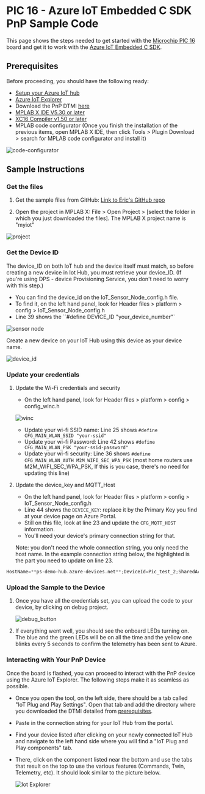# PIC 16 - Azure IoT Embedded C SDK PnP Sample Code

This page shows the steps needed to get started with the [Microchip PIC 16](https://www.microchip.com/developmenttools/ProductDetails/AC164164) board and get it to work with the [Azure IoT Embedded C SDK](https://github.com/Azure/azure-sdk-for-c/tree/master/sdk/iot).

## Prerequisites

Before proceeding, you should have the following ready:

- [Setup your Azure IoT hub](https://github.com/Azure/azure-iot-device-ecosystem/blob/master/setup_iothub.md)
- [Azure IoT Explorer](https://github.com/Azure/azure-iot-explorer/releases)
- Download the PnP DTMI [here](https://github.com/Azure/opendigitaltwins-dtdl/blob/master/DTDL/v2/samples/Thermostat.json)
- [MPLAB X IDE V5.30 or later](https://www.microchip.com/mplab/mplab-x-ide)
- [XC16 Compiler v1.50 or later](https://www.microchip.com/mplab/compilers)
- MPLAB code configurator (Once you finish the installation of the previous items, open MPLAB X IDE, then click Tools > Plugin Download > search for MPLAB code configurator and install it)

![code-configurator](docs/Images/code_configurator.png)  

## Sample Instructions

### Get the files

1. Get the sample files from GitHub: [Link to Eric's GitHub repo](https://garage-06.visualstudio.com/MicrochipIoT%202027%2088114/_git/PIC_IoT?version=GBmaster)

2. Open the project in MPLAB X: File > Open Project > [select the folder in which you just downloaded the files]. The MPLAB X project name is "myiot"

![project](docs/Images/project.png)

### Get the Device ID

The device_ID on both IoT hub and the device itself must match, so before creating a new device in Iot Hub, you must retrieve your device_ID. (If you're using DPS - device Provisioning Service, you don't need to worry with this step.)

- You can find the device_id on the IoT_Sensor_Node_config.h file.
- To find it, on the left hand panel, look for Header files > platform > config > IoT_Sensor_Node_config.h
- Line 39 shows the ``#define DEVICE_ID "your_device_number"`

![sensor node](docs/Images/sensor_node.png)

Create a new device on your IoT Hub using this device as your device name.

![device_id](docs/Images/device_id.png)  

### Update your credentials

1. Update the Wi-Fi credentials and security

    - On the left hand panel, look for Header files > platform > config > config_winc.h

    ![winc](docs/Images/conf_winc.png)

    - Update your wi-fi SSID name: Line 25 shows `#define CFG_MAIN_WLAN_SSID "your-ssid"`
    - Update your wi-fi Password:  Line 42 shows `#define CFG_MAIN_WLAN_PSK "your-ssid-password"`
    - Update your wi-fi security: Line 36 shows `#define CFG_MAIN_WLAN_AUTH M2M_WIFI_SEC_WPA_PSK` (most home routers use M2M_WIFI_SEC_WPA_PSK, If this is you case, there's no need for updating this line)

2. Update the device_key and MQTT_Host

    - On the left hand panel, look for Header files > platform > config > IoT_Sensor_Node_config.h
    - Line 44 shows the `DEVICE_KEY`: replace it by the Primary Key you find at your device page on Azure Portal.
    - Still on this file, look at line 23 and update the `CFG_MQTT_HOST` information.
    - You'll need your device's primary connection string for that.

    Note: you don't need the whole connection string, you only need the host name. In the example connection string below, the highlighted is the part you need to update on line 23.

```c
HostName=**ps-demo-hub.azure-devices.net**;DeviceId=Pic_test_2;SharedAccessKey=PaPq+m4gtXvYs=
```

### Upload the Sample to the Device

1. Once you have all the credentials set, you can upload the code to your device, by clicking on debug project.

    ![debug_button](docs/Images/debug_button.png)

2. If everything went well, you should see the onboard LEDs turning on. The blue and the green LEDs will be on all the time and the yellow one blinks every 5 seconds to confirm the telemetry has been sent to Azure.

### Interacting with Your PnP Device

Once the board is flashed, you can proceed to interact with the PnP device using the Azure IoT Explorer. The following steps make it as seamless as possible.

- Once you open the tool, on the left side, there should be a tab called "IoT Plug and Play Settings". Open that tab and add the directory where you downloaded the DTMI detailed from [prerequisites](#prerequisites).
- Paste in the connection string for your IoT Hub from the portal.
- Find your device listed after clicking on your newly connected IoT Hub and navigate to the left hand side where you will find a "IoT Plug and Play components" tab.
- There, click on the component listed near the bottom and use the tabs that result on the top to use the various features (Commands, Twin, Telemetry, etc). It should look similar to the picture below.

    ![Iot Explorer](./docs/Images/iotexplorer.png)
